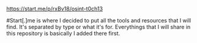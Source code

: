 https://start.me/p/rxBv18/osint-t0ch13

#Start[.]me is where I decided to put all the tools and resources that I will find. It's separated by type or what it's for. Everythings that I will share in this repository is basically I added there first.
